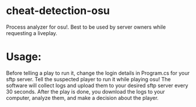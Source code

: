 # cheat-detection-osu
 
Process analyzer for osu!. Best to be used by server owners while requesting a liveplay.

# Usage:

Before telling a play to run it, change the login details in Program.cs for your sftp server.
Tell the suspected player to run it while playing osu!
The software will collect logs and upload them to your desired sftp server every 30 seconds.
After the play is done, you download the logs to your computer, analyze them, and make a decision about the player.
